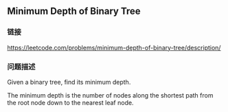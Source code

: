 ## Minimum Depth of Binary Tree  
### 链接  
https://leetcode.com/problems/minimum-depth-of-binary-tree/description/  
### 问题描述
Given a binary tree, find its minimum depth.

The minimum depth is the number of nodes along the shortest path from the root node down to the nearest leaf node.
